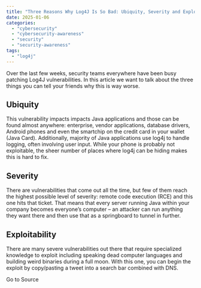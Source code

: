 ```yaml
---
title: "Three Reasons Why Log4J Is So Bad: Ubiquity, Severity and Exploitability"
date: 2025-01-06
categories: 
  - "cybersecurity"
  - "cybersecurity-awareness"
  - "security"
  - "security-awareness"
tags: 
  - "log4j"
---
```


Over the last few weeks, security teams everywhere have been busy patching Log4J vulnerabilities. In this article we want to talk about the three things you can tell your friends why this is way worse.

## Ubiquity

This vulnerability impacts impacts Java applications and those can be found almost anywhere: enterprise, vendor applications, database drivers, Android phones and even the smartchip on the credit card in your wallet (Java Card). Additionally, majority of Java applications use log4j to handle logging, often involving user input. While your phone is probably not exploitable, the sheer number of places where log4j can be hiding makes this is hard to fix.

## Severity

There are vulnerabilities that come out all the time, but few of them reach the highest possible level of severity: remote code execution (RCE) and this one hits that ticket. That means that every server running Java within your company becomes everyone’s computer – an attacker can run anything they want there and then use that as a springboard to tunnel in further.

## Exploitability

There are many severe vulnerabilities out there that require specialized knowledge to exploit including speaking dead computer languages and building weird binaries during a full moon. With this one, you can begin the exploit by copy/pasting a tweet into a search bar combined with DNS.

Go to Source
